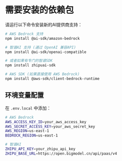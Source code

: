 # 需要安装的依赖包

请运行以下命令安装新的AI提供商支持：

```bash
# AWS Bedrock 支持
npm install @ai-sdk/amazon-bedrock

# 智谱AI 支持 (通过 OpenAI 兼容API)
npm install @ai-sdk/openai-compatible

# 或者如果有专门的智谱SDK
npm install zhipuai-sdk

# AWS SDK (如果直接使用 AWS Bedrock)
npm install @aws-sdk/client-bedrock-runtime
```

## 环境变量配置

在 `.env.local` 中添加：

```bash
# AWS Bedrock
AWS_ACCESS_KEY_ID=your_aws_access_key
AWS_SECRET_ACCESS_KEY=your_aws_secret_key
AWS_REGION=us-east-1
BEDROCK_REGION=us-east-1

# 智谱AI
ZHIPU_API_KEY=your_zhipu_api_key
ZHIPU_BASE_URL=https://open.bigmodel.cn/api/paas/v4
```
